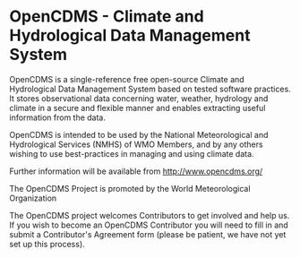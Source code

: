 # OpenCDMS - Climate and Hydrological Data Management System

OpenCDMS is a single-reference free open-source Climate and Hydrological Data Management System based on tested software practices.
It stores observational data concerning water, weather, hydrology and climate in a secure and flexible manner and enables
extracting useful information from the data. 

OpenCDMS is intended to be used by the National Meteorological
and Hydrological Services (NMHS) of WMO Members, and by any others wishing to use best-practices in managing and using
climate data.

Further information will be available from http://www.opencdms.org/ 

The OpenCDMS Project is promoted by the World Meteorological Organization 

The OpenCDMS project welcomes Contributors to get involved and help us. If you wish to become an OpenCDMS Contributor
you will need to fill in and submit a Contributor's Agreement form (please be patient, we have not yet set up this process).
